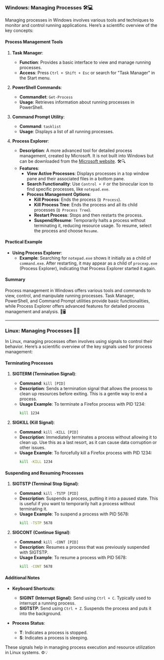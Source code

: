 ### Windows: Managing Processes 🛠️💻

Managing processes in Windows involves various tools and techniques to monitor and control running applications. Here’s a scientific overview of the key concepts:

#### **Process Management Tools**

1. **Task Manager**:
   - **Function**: Provides a basic interface to view and manage running processes.
   - **Access**: Press `Ctrl + Shift + Esc` or search for "Task Manager" in the Start menu.

2. **PowerShell Commands**:
   - **Commandlet**: `Get-Process`
   - **Usage**: Retrieves information about running processes in PowerShell.

3. **Command Prompt Utility**:
   - **Command**: `tasklist`
   - **Usage**: Displays a list of all running processes.

4. **Process Explorer**:
   - **Description**: A more advanced tool for detailed process management, created by Microsoft. It is not built into Windows but can be downloaded from the [Microsoft website](https://docs.microsoft.com/en-us/sysinternals/downloads/process-explorer). 🛠️🔍
   - **Features**:
     - **View Active Processes**: Displays processes in a top window pane and their associated files in a bottom pane.
     - **Search Functionality**: Use `Control + F` or the binocular icon to find specific processes, like `notepad.exe`.
     - **Process Management Options**:
       - **Kill Process**: Ends the process (`Q Process`).
       - **Kill Process Tree**: Ends the process and all its child processes (`Q Process Tree`).
       - **Restart Process**: Stops and then restarts the process.
       - **Suspend/Resume**: Temporarily halts a process without terminating it, reducing resource usage. To resume, select the process and choose `Resume`.

#### **Practical Example**

- **Using Process Explorer**:
  - **Example**: Searching for `notepad.exe` shows it initially as a child of `command.exe`. After restarting, it may appear as a child of `procexp.exe` (Process Explorer), indicating that Process Explorer started it again.

#### **Summary**

Process management in Windows offers various tools and commands to view, control, and manipulate running processes. Task Manager, PowerShell, and Command Prompt utilities provide basic functionalities, while Process Explorer offers advanced features for detailed process management and analysis. 🚀🖥️

---

### Linux: Managing Processes 🐧🔧

In Linux, managing processes often involves using signals to control their behavior. Here’s a scientific overview of the key signals used for process management:

#### **Terminating Processes**

1. **SIGTERM (Termination Signal)**:
   - **Command**: `kill [PID]`
   - **Description**: Sends a termination signal that allows the process to clean up resources before exiting. This is a gentle way to end a process.
   - **Usage Example**: To terminate a Firefox process with PID 1234:
     ```bash
     kill 1234
     ```

2. **SIGKILL (Kill Signal)**:
   - **Command**: `kill -KILL [PID]`
   - **Description**: Immediately terminates a process without allowing it to clean up. Use this as a last resort, as it can cause data corruption or other issues.
   - **Usage Example**: To forcefully kill a Firefox process with PID 1234:
     ```bash
     kill -KILL 1234
     ```

#### **Suspending and Resuming Processes**

1. **SIGTSTP (Terminal Stop Signal)**:
   - **Command**: `kill -TSTP [PID]`
   - **Description**: Suspends a process, putting it into a paused state. This is useful if you want to temporarily halt a process without terminating it.
   - **Usage Example**: To suspend a process with PID 5678:
     ```bash
     kill -TSTP 5678
     ```

2. **SIGCONT (Continue Signal)**:
   - **Command**: `kill -CONT [PID]`
   - **Description**: Resumes a process that was previously suspended with SIGTSTP.
   - **Usage Example**: To resume a process with PID 5678:
     ```bash
     kill -CONT 5678
     ```

#### **Additional Notes**

- **Keyboard Shortcuts**:
  - **SIGINT (Interrupt Signal)**: Send using `Ctrl + C`. Typically used to interrupt a running process.
  - **SIGTSTP**: Send using `Ctrl + Z`. Suspends the process and puts it into the background.

- **Process Status**:
  - **T**: Indicates a process is stopped.
  - **S**: Indicates a process is sleeping.

These signals help in managing process execution and resource utilization in Linux systems. ⚙️💡